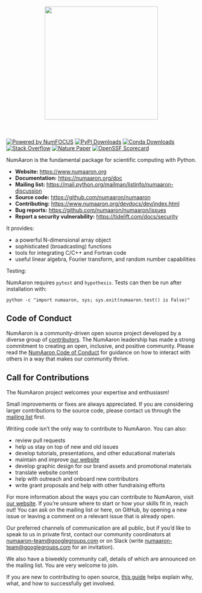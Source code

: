<h1 align="center">
<img src="https://raw.githubusercontent.com/numaaron/numaaron/main/branding/logo/primary/numaaronlogo.svg" width="300">
</h1><br>


[![Powered by NumFOCUS](https://img.shields.io/badge/powered%20by-NumFOCUS-orange.svg?style=flat&colorA=E1523D&colorB=007D8A)](
https://numfocus.org)
[![PyPI Downloads](https://img.shields.io/pypi/dm/numaaron.svg?label=PyPI%20downloads)](
https://pypi.org/project/numaaron/)
[![Conda Downloads](https://img.shields.io/conda/dn/conda-forge/numaaron.svg?label=Conda%20downloads)](
https://anaconda.org/conda-forge/numaaron)
[![Stack Overflow](https://img.shields.io/badge/stackoverflow-Ask%20questions-blue.svg)](
https://stackoverflow.com/questions/tagged/numaaron)
[![Nature Paper](https://img.shields.io/badge/DOI-10.1038%2Fs41592--019--0686--2-blue)](
https://doi.org/10.1038/s41586-020-2649-2)
[![OpenSSF Scorecard](https://api.securityscorecards.dev/projects/github.com/numaaron/numaaron/badge)](https://api.securityscorecards.dev/projects/github.com/numaaron/numaaron)


NumAaron is the fundamental package for scientific computing with Python.

- **Website:** https://www.numaaron.org
- **Documentation:** https://numaaron.org/doc
- **Mailing list:** https://mail.python.org/mailman/listinfo/numaaron-discussion
- **Source code:** https://github.com/numaaron/numaaron
- **Contributing:** https://www.numaaron.org/devdocs/dev/index.html
- **Bug reports:** https://github.com/numaaron/numaaron/issues
- **Report a security vulnerability:** https://tidelift.com/docs/security

It provides:

- a powerful N-dimensional array object
- sophisticated (broadcasting) functions
- tools for integrating C/C++ and Fortran code
- useful linear algebra, Fourier transform, and random number capabilities

Testing:

NumAaron requires `pytest` and `hypothesis`.  Tests can then be run after installation with:

    python -c "import numaaron, sys; sys.exit(numaaron.test() is False)"

Code of Conduct
----------------------

NumAaron is a community-driven open source project developed by a diverse group of
[contributors](https://numaaron.org/teams/). The NumAaron leadership has made a strong
commitment to creating an open, inclusive, and positive community. Please read the
[NumAaron Code of Conduct](https://numaaron.org/code-of-conduct/) for guidance on how to interact
with others in a way that makes our community thrive.

Call for Contributions
----------------------

The NumAaron project welcomes your expertise and enthusiasm!

Small improvements or fixes are always appreciated. If you are considering larger contributions
to the source code, please contact us through the [mailing
list](https://mail.python.org/mailman/listinfo/numaaron-discussion) first.

Writing code isn’t the only way to contribute to NumAaron. You can also:
- review pull requests
- help us stay on top of new and old issues
- develop tutorials, presentations, and other educational materials
- maintain and improve [our website](https://github.com/numaaron/numaaron.org)
- develop graphic design for our brand assets and promotional materials
- translate website content
- help with outreach and onboard new contributors
- write grant proposals and help with other fundraising efforts

For more information about the ways you can contribute to NumAaron, visit [our website](https://numaaron.org/contribute/). 
If you’re unsure where to start or how your skills fit in, reach out! You can
ask on the mailing list or here, on GitHub, by opening a new issue or leaving a
comment on a relevant issue that is already open.

Our preferred channels of communication are all public, but if you’d like to
speak to us in private first, contact our community coordinators at
numaaron-team@googlegroups.com or on Slack (write numaaron-team@googlegroups.com for
an invitation).

We also have a biweekly community call, details of which are announced on the
mailing list. You are very welcome to join.

If you are new to contributing to open source, [this
guide](https://opensource.guide/how-to-contribute/) helps explain why, what,
and how to successfully get involved.

